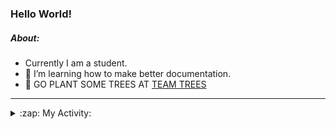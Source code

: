 ### Hello World!

##### About:
- Currently I am a student.
- 🌱 I’m learning how to make better documentation.
- 🌱 GO PLANT SOME TREES AT [TEAM TREES](https://teamtrees.org/)

---
<details>
  <summary>:zap: My Activity:</summary>
  
<!--START_SECTION:waka-->
![Code Time](http://img.shields.io/badge/Code%20Time-1%2C068%20hrs%2048%20mins-blue)

**I'm a Night 🦉** 

```text
🌞 Morning                1695 commits        ███░░░░░░░░░░░░░░░░░░░░░░   10.21 % 
🌆 Daytime                5217 commits        ████████░░░░░░░░░░░░░░░░░   31.44 % 
🌃 Evening                4913 commits        ███████░░░░░░░░░░░░░░░░░░   29.61 % 
🌙 Night                  4769 commits        ███████░░░░░░░░░░░░░░░░░░   28.74 % 
```
📅 **I'm Most Productive on Wednesday** 

```text
Monday                   2404 commits        ████░░░░░░░░░░░░░░░░░░░░░   14.49 % 
Tuesday                  2062 commits        ███░░░░░░░░░░░░░░░░░░░░░░   12.43 % 
Wednesday                3805 commits        ██████░░░░░░░░░░░░░░░░░░░   22.93 % 
Thursday                 2397 commits        ████░░░░░░░░░░░░░░░░░░░░░   14.44 % 
Friday                   1641 commits        ██░░░░░░░░░░░░░░░░░░░░░░░   09.89 % 
Saturday                 1502 commits        ██░░░░░░░░░░░░░░░░░░░░░░░   09.05 % 
Sunday                   2783 commits        ████░░░░░░░░░░░░░░░░░░░░░   16.77 % 
```


📊 **This Week I Spent My Time On** 

```text
🔥 Editors: 
VS Code                  4 hrs 49 mins       █████████████████████████   100.00 % 

🐱‍💻 Projects: 
praise                   2 hrs 17 mins       ████████████░░░░░░░░░░░░░   47.55 % 
gdsc-next-weather-app    1 hr 25 mins        ███████░░░░░░░░░░░░░░░░░░   29.40 % 
CSF22                    1 hr 6 mins         ██████░░░░░░░░░░░░░░░░░░░   23.05 % 
```


 Last Updated on 21/03/2023 10:06:15 UTC
<!--END_SECTION:waka-->
</details>
